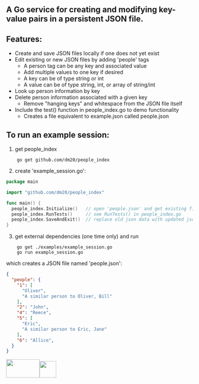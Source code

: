 ## A Go service for creating and modifying key-value pairs in a persistent JSON file.    

## Features:
 - Create and save JSON files locally if one does not yet exist
 - Edit existing or new JSON files by adding 'people' tags  
     - A person tag can be any key and associated value
     - Add multiple values to one key if desired
     - A key can be of type string or int
     - A value can be of type string, int, or array of string/int
 - Look up person information by key
 - Delete person information associated with a given key  
     - Remove "hanging keys" and whitespace from the JSON file itself
 - Include the test() function in people_index.go to demo functionality
     - Creates a file equivalent to example.json called people.json
     
## To run an example session:  
1) get people_index  
```shell
    go get github.com/dm20/people_index
```    
2) create 'example_session.go':

```go
package main

import "github.com/dm20/people_index"

func main() {
  people_index.Initialize()   // open 'people.json' and get existing file data, or create it if needed
  people_index.RunTests()     // see RunTests() in people_index.go
  people_index.SaveAndExit()  // replace old json data with updated json data in 'people.json'
}
```
3) get external dependencies (one time only) and run  
```shell
    go get ./examples/example_session.go
    go run example_session.go
```

which creates a JSON file named 'people.json':
```json
{
  "people": {
    "1": [
      "Oliver",
      "A similar person to Oliver, Bill"
    ],
    "2": "John",
    "4": "Reece",
    "5": [
      "Eric",
      "A similar person to Eric, Jane"
    ],
    "6": "Allice",
  }
}
```
[<img src='https://static.allcloud.com/assets/images/blog/golang.png' width = '90' height = '50'>](https://golang.org)[<img src='https://upload.wikimedia.org/wikipedia/commons/thumb/c/c9/JSON_vector_logo.svg/1000px-JSON_vector_logo.svg.png' width = '45' height ='45'>](https://www.json.org)
